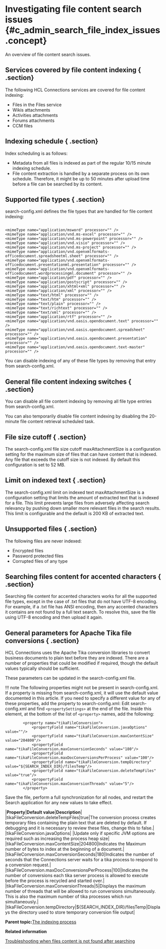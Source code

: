 # Investigating file content search issues {#c_admin_search_file_index_issues .concept}

An overview of file content search issues.

## Services covered by file content indexing { .section}

The following HCL Connections services are covered for file content indexing:

-   Files in the Files service
-   Wikis attachments
-   Activities attachments
-   Forums attachments
-   CCM files

## Indexing schedule { .section}

Index scheduling is as follows:

-   Metadata from all files is indexed as part of the regular 10/15 minute indexing schedule.
-   File content extraction is handled by a separate process on its own schedule. Therefore, it might be up to 50 minutes after upload time before a file can be searched by its content.

## Supported file types { .section}

search-config.xml defines the file types that are handled for file content indexing:

```
 
<mimeType name="application/msword" processor="" />  
<mimeType name="application/vnd.ms-excel" processor="" />  
<mimeType name="application/vnd.ms-powerpoint" processor="" />  
<mimeType name="application/vnd.visio" processor="" />
<mimeType name="application/vnd.ms-project" processor="" />  
<mimeType name="application/vnd.openxmlformats-officedocument.spreadsheetml.sheet" processor="" />  
<mimeType name="application/vnd.openxmlformats-officedocument.presentationml.presentation" processor="" />  
<mimeType name="application/vnd.openxmlformats-officedocument.wordprocessingml.document" processor="" />  
<mimeType name="application/pdf" processor="" /> 
<mimeType name="application/postscript" processor="" />
<mimeType name="application/xhtml+xml" processor="" /> 
<mimeType name="application/xml" processor="" />
<mimeType name="text/html" processor="" />  
<mimeType name="text/htm" processor="" />  
<mimeType name="text/plain" processor="" />  
<mimeType name="text/richtext" processor="" />  
<mimeType name="text/xml" processor="" />  
<mimeType name="application/rtf" processor="" />  
<mimeType name="application/vnd.oasis.opendocument.text" processor="" />  
<mimeType name="application/vnd.oasis.opendocument.spreadsheet" processor="" />  
<mimeType name="application/vnd.oasis.opendocument.presentation" processor="" />  
<mimeType name="application/vnd.oasis.opendocument.text-master" processor="" />  
```

You can disable indexing of any of these file types by removing that entry from search-config.xml.

## General file content indexing switches { .section}

You can disable all file content indexing by removing all file type entries from search-config.xml.

You can also temporarily disable file content indexing by disabling the 20-minute file content retrieval scheduled task.

## File size cutoff { .section}

The search-config.xml file size cutoff maxAttachmentSize is a configuration setting for the maximum size of files that can have content that is indexed. Any file that exceeds the cutoff size is not indexed. By default this configuration is set to 52 MB.

## Limit on indexed text { .section}

The search-config.xml limit on indexed text maxAttachmentSize is a configuration setting that limits the amount of extracted text that is indexed for a file. This limit prevents large files from adversely affecting search relevancy by pushing down smaller more relevant files in the search results. This limit is configurable and the default is 200 KB of extracted text.

## Unsupported files { .section}

The following files are never indexed:

-   Encrypted files
-   Password protected files
-   Corrupted files of any type

## Searching files content for accented characters { .section}

Searching file content for accented characters works for all the supported file types, except in the case of .txt files that do not have UTF-8 encoding. For example, if a .txt file has ANSI encoding, then any accented characters it contains are not found by a full text search. To resolve this, save the file using UTF-8 encoding and then upload it again.

## **General parameters for Apache Tika file conversions** { .section}

HCL Connections uses the Apache Tika conversion libraries to convert business documents to plain text before they are indexed. There are a number of properties that could be modified if required, though the default values typically should be sufficient.

These parameters can be updated in the search-config.xml file.

!!! note
    The following properties might not be present in search-config.xml. If a property is missing from search-config.xml, it will use the default value documented in this article. If you need to specify a different value for any of these properties, add the property to search-config.xml: Edit search-config.xml and find `<propertySettings>` at the end of the file. Inside this element, at the bottom of the list of `<property>` names, add the following:

``` {#codeblock_v2m_fqq_55b}
        <property name="tikaFileConversion">
            <propertyField name="tikaFileConversion.javaOptions" value=""/>
            <propertyField name="tikaFileConversion.maxContentSize" value="204800"/>
            <propertyField name="tikaFileConversion.maxConversionSeconds" value="180"/>
            <propertyField name="tikaFileConversion.maxDocConversionsPerProcess" value="100"/>
            <propertyField name="tikaFileConversion.tempDirectory" value="${SEARCH_INDEX_DIR}/filesTemp"/>
            <propertyField name="tikaFileConversion.deleteTempFiles" value="true"/>
            <propertyField name="tikaFileConversion.maxConversionThreads" value="5"/>
        </property>		
```

Save the file, perform a full synchronization for all nodes, and restart the Search application for any new values to take effect.

|**Property**|**Default value**|**Description**|
|tikaFileConversion.deleteTempFiles|true|The conversion process creates temporary files containing the plain text that are deleted by default. If debugging and it is necessary to review these files, change this to false.|
|tikaFileConversion.javaOptions| |Update only if specific JVM options are required such as increasing the process heap size|
|tikaFileConversion.maxContentSize|204800|Indicates the Maximum number of bytes to index at the beginning of a document.|
|tikaFileConversion.maxConversionSeconds|180|Indicates the number of seconds that the Connections server waits for a tika process to respond to a conversion request.|
|tikaFileConversion.maxDocConversionsPerProcess|100|Indicates the number of conversions each tika server process is allowed to execute before the process is recycled and started over.|
|tikaFileConversion.maxConversionThreads|5|Displays the maximum number of threads that will be allowed to run conversions simultaneously. This is also the maximum number of tika processes which run simultaneously.|
|tikaFileConversion.tempDirectory|$\{SEARCH\_INDEX\_DIR\}/filesTemp|Displays the directory used to store temporary conversion file output|

**Parent topic:**[The indexing process](../admin/c_admin_search_index_process.md)

**Related information**  


[Troubleshooting when files content is not found after searching](../troubleshoot/t_ts_missing_files_content_after_search.md)

